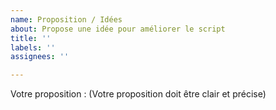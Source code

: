 ```yaml
---
name: Proposition / Idées
about: Propose une idée pour améliorer le script
title: ''
labels: ''
assignees: ''

---
```


Votre proposition :
(Votre proposition doit être clair et précise)
